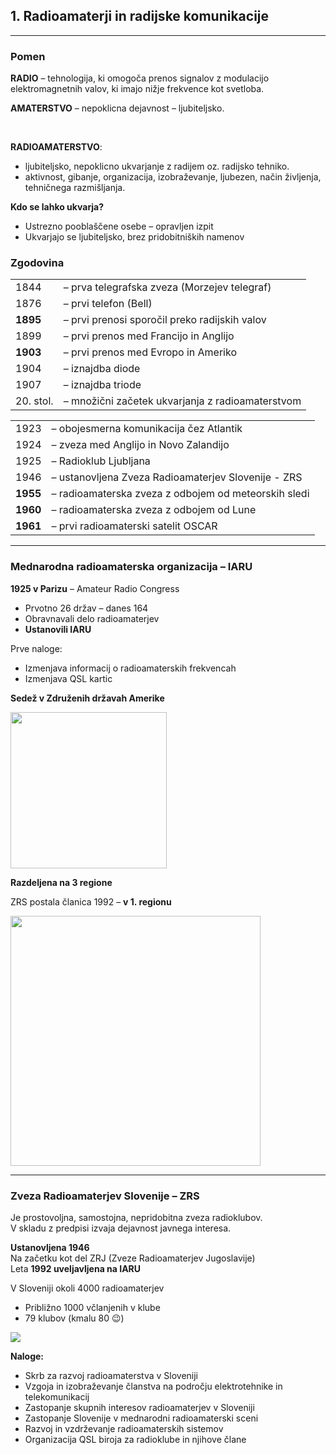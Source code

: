 ## 1. Radioamaterji in radijske komunikacije

----

### Pomen

**RADIO** – tehnologija, ki omogoča prenos signalov z modulacijo elektromagnetnih valov, ki imajo nižje frekvence kot svetloba.

**AMATERSTVO** – nepoklicna dejavnost – ljubiteljsko.

<br/>

**RADIOAMATERSTVO**:
- ljubiteljsko, nepoklicno ukvarjanje z radijem oz.
radijsko tehniko.
- aktivnost, gibanje, organizacija, izobraževanje,
ljubezen, način življenja, tehničnega razmišljanja.




**Kdo se lahko ukvarja?**
- Ustrezno pooblaščene osebe – opravljen izpit
- Ukvarjajo se ljubiteljsko, brez pridobitniških namenov



### Zgodovina

<table>
<tr><td>1844</td><td>– prva telegrafska zveza (Morzejev telegraf)</td></tr>
<tr><td>1876</td><td>– prvi telefon (Bell)</td></tr>
<tr><td><strong>1895</strong></td><td>– prvi prenosi sporočil preko radijskih valov</td></tr>
<tr><td>1899</td><td>– prvi prenos med Francijo in Anglijo</td></tr>
<tr><td><strong>1903</strong></td><td>– prvi prenos med Evropo in Ameriko</td></tr>
<tr><td>1904</td><td>– iznajdba diode</td></tr>
<tr><td>1907</td><td>– iznajdba triode</td></tr>
<tr><td>20. stol.</td><td>– množični začetek ukvarjanja z radioamaterstvom</td></tr>
</table>



<table>
<tr><td>1923</td><td>– obojesmerna komunikacija čez Atlantik</td></tr>
<tr><td>1924</td><td>– zveza med Anglijo in Novo Zalandijo</td></tr>
<tr><td>1925</td><td>– Radioklub Ljubljana</td></tr>
<tr><td>1946</td><td>– ustanovljena Zveza Radioamaterjev Slovenije - ZRS</td></tr>
<tr><td><strong>1955</strong></td><td>– radioamaterska zveza z odbojem od meteorskih sledi</td></tr>
<tr><td><strong>1960</strong></td><td>– radioamaterska zveza z odbojem od Lune</td></tr>
<tr><td><strong>1961</strong></td><td>– prvi radioamaterski satelit OSCAR</td></tr>
</table>

----

### Mednarodna radioamaterska organizacija – IARU

<div class="hg">
<div>

**1925 v Parizu** – Amateur Radio Congress
- Prvotno 26 držav – danes 164
- Obravnavali delo radioamaterjev
- **Ustanovili IARU**

Prve naloge:
- Izmenjava informacij o radioamaterskih frekvencah
- Izmenjava QSL kartic

**Sedež v Združenih državah Amerike**
</div>

<img src="https://upload.wikimedia.org/wikipedia/commons/2/2b/IARU_Logo_%28cleaned_up%29.png" width=250>
</div>



**Razdeljena na 3 regione**

ZRS postala članica 1992 – **v 1. regionu**

<img src="https://www.mapability.com/ei8ic/maps/IARU_Regions_01.png" height=400/>

----

### Zveza Radioamaterjev Slovenije – ZRS

<div class="hg">
<div>

Je prostovoljna, samostojna, nepridobitna zveza radioklubov.  
V skladu z predpisi izvaja dejavnost javnega interesa.

**Ustanovljena 1946**  
Na začetku kot del ZRJ (Zveze Radioamaterjev Jugoslavije)  
Leta **1992 uveljavljena na IARU**

V Sloveniji okoli 4000 radioamaterjev
- Približno 1000 včlanjenih v klube
- 79 klubov (kmalu 80 😉)
</div>

<img src="https://upload.wikimedia.org/wikipedia/sl/1/19/ZRS_znak.gif" >
</div>



**Naloge:**
- Skrb za razvoj radioamaterstva v Sloveniji
- Vzgoja in izobraževanje članstva na področju elektrotehnike in telekomunikacij
- Zastopanje skupnih interesov radioamaterjev v Sloveniji
- Zastopanje Slovenije v mednarodni radioamaterski sceni
- Razvoj in vzdrževanje radioamaterskih sistemov
- Organizacija QSL biroja za radioklube in njihove člane